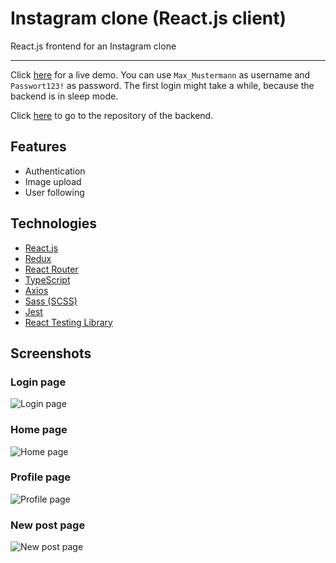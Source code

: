 # Instagram clone (React.js client)

React.js frontend for an Instagram clone

---

Click [here](https://simonehleringer.github.io/instagram-clone-react-client) for a live demo.
You can use `Max_Mustermann` as username and `Passwort123!` as password.
The first login might take a while, because the backend is in sleep mode.

Click [here](https://github.com/SimonEhleringer/instagram-clone-api) to go to the repository of the backend.

## Features

- Authentication
- Image upload
- User following

## Technologies

- [React.js](https://reactjs.org/)
- [Redux](https://redux.js.org/)
- [React Router](https://reactrouter.com/)
- [TypeScript](https://www.typescriptlang.org/)
- [Axios](https://github.com/axios/axios)
- [Sass (SCSS)](https://sass-lang.com/)
- [Jest](https://jestjs.io/)
- [React Testing Library](https://testing-library.com/docs/react-testing-library/intro/)

## Screenshots

### Login page

![Login page](https://user-images.githubusercontent.com/72859064/130053517-f801c348-2c7a-41de-a61d-32b440c48a25.png)

### Home page

![Home page](https://user-images.githubusercontent.com/72859064/130053786-12646d8d-c2b0-4dfc-a37f-ee9343580c07.png)

### Profile page

![Profile page](https://user-images.githubusercontent.com/72859064/130053790-612d0df8-5186-4fb5-a834-9228ca6ed1b2.png)

### New post page

![New post page](https://user-images.githubusercontent.com/72859064/130053794-d6b17144-6f1d-4bad-8229-896c01227a04.png)
